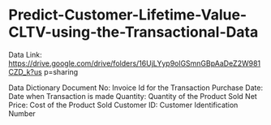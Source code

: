 # Predict-Customer-Lifetime-Value-CLTV-using-the-Transactional-Data
Data Link: https://drive.google.com/drive/folders/16UjLYyp9olGSmnGBpAaDeZ2W981CZD_k?us p=sharing


Data Dictionary
Document No: Invoice Id for the Transaction
Purchase Date: Date when Transaction is made
Quantity: Quantity of the Product Sold
Net Price: Cost of the Product Sold
Customer ID: Customer Identification Number


